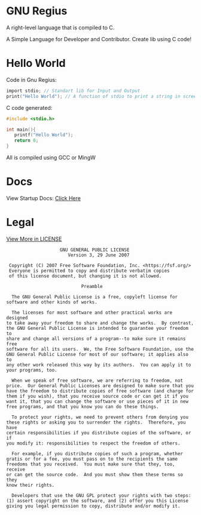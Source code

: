 # GNU Regius
 A right-level language that is compiled to C.

 A Simple Language for Developer and Contributor. Create lib using C code!

# Hello World
 Code in Gnu Regius:
 ```c
import stdio; // Standart lib for Input and Output
print("Hello World"); // A function of stdio to print a string in screen
 ```
 
 C code generated:
 ```c
#include <stdio.h>

int main(){
    printf("Hello World");
    return 0;
}
 ```

 All is compiled using GCC or MingW

# Docs

 View Startup Docs: [Click Here](docs/startup.md)

 <!-- 
 View STD Lib's Docs:
 
 [Click Here](docs/hight-level.md)

 View Lib Development Docs: [Click Here](docs/hight-level.md)
 -->

# Legal
 [View More in LICENSE](LICENSE)

```
                    GNU GENERAL PUBLIC LICENSE
                       Version 3, 29 June 2007

 Copyright (C) 2007 Free Software Foundation, Inc. <https://fsf.org/>
 Everyone is permitted to copy and distribute verbatim copies
 of this license document, but changing it is not allowed.

                            Preamble

  The GNU General Public License is a free, copyleft license for
software and other kinds of works.

  The licenses for most software and other practical works are designed
to take away your freedom to share and change the works.  By contrast,
the GNU General Public License is intended to guarantee your freedom to
share and change all versions of a program--to make sure it remains free
software for all its users.  We, the Free Software Foundation, use the
GNU General Public License for most of our software; it applies also to
any other work released this way by its authors.  You can apply it to
your programs, too.

  When we speak of free software, we are referring to freedom, not
price.  Our General Public Licenses are designed to make sure that you
have the freedom to distribute copies of free software (and charge for
them if you wish), that you receive source code or can get it if you
want it, that you can change the software or use pieces of it in new
free programs, and that you know you can do these things.

  To protect your rights, we need to prevent others from denying you
these rights or asking you to surrender the rights.  Therefore, you have
certain responsibilities if you distribute copies of the software, or if
you modify it: responsibilities to respect the freedom of others.

  For example, if you distribute copies of such a program, whether
gratis or for a fee, you must pass on to the recipients the same
freedoms that you received.  You must make sure that they, too, receive
or can get the source code.  And you must show them these terms so they
know their rights.

  Developers that use the GNU GPL protect your rights with two steps:
(1) assert copyright on the software, and (2) offer you this License
giving you legal permission to copy, distribute and/or modify it.
```

